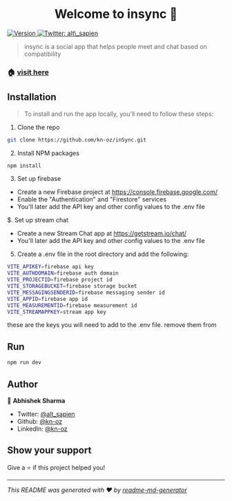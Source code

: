 <h1 align="center">Welcome to insync 👋</h1>
<p>
  <a href="https://www.npmjs.com/package/insync" target="_blank">
    <img alt="Version" src="https://img.shields.io/npm/v/insync.svg">
  </a>
  <a href="https://twitter.com/alt\_sapien" target="_blank">
    <img alt="Twitter: alt\_sapien" src="https://img.shields.io/twitter/follow/alt\_sapien.svg?style=social" />
  </a>
</p>

> insync is a social app that helps people meet and chat based on compatibility

### 🏠 [visit here](https://insync.netlify.app/)

## Installation
  >To install and run the app locally, you'll need to follow these steps:

  1. Clone the repo
```sh
git clone https://github.com/kn-oz/inSync.git
``` 
  2. Install NPM packages
```sh
npm install
```
3. Set up firebase
 * Create a new Firebase project at https://console.firebase.google.com/
 * Enable the "Authentication" and "Firestore" services
 * You'll later add the API key and other config values to the .env file

$. Set up stream chat
 * Create a new Stream Chat app at https://getstream.io/chat/
 * You'll later add the API key and other config values to the .env file
5. Create a .env file in the root directory and add the following:
```sh
VITE_APIKEY=firebase api key
VITE_AUTHDOMAIN=firebase auth domain
VITE_PROJECTID=firebase project id
VITE_STORAGEBUCKET=firebase storage bucket
VITE_MESSAGINGSENDERID=firebase messaging sender id
VITE_APPID=firebase app id
VITE_MEASUREMENTID=firebase measurement id
VITE_STREAMAPPKEY=stream app key
```
these are the keys you will need to add to the .env file. remove them from 
## Run

```sh
npm run dev
```

## Author

👤 **Abhishek Sharma**

* Twitter: [@alt\_sapien](https://twitter.com/alt\_sapien)
* Github: [@kn-oz](https://github.com/kn-oz)
* LinkedIn: [@kn-oz](https://linkedin.com/in/kn-oz)

## Show your support

Give a ⭐️ if this project helped you!

***
_This README was generated with ❤️ by [readme-md-generator](https://github.com/kefranabg/readme-md-generator)_
